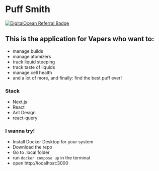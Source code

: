 # Puff Smith

[![DigitalOcean Referral Badge](https://web-platforms.sfo2.digitaloceanspaces.com/WWW/Badge%202.svg)](https://www.digitalocean.com/?refcode=4d6f69f77e31&utm_campaign=Referral_Invite&utm_medium=Referral_Program&utm_source=badge)

## This is the application for Vapers who want to:

- manage builds
- manage atomizers
- track liquid steeping
- track taste of liquids
- manage cell health
- and a lot of more, and finally: find the best puff ever!

### Stack

- Next.js
- React
- Ant Design
- react-query

### I wanna try!

- Install Docker Desktop for your system
- Download the repo
- Go to .local folder
- run `docker compose up` in the terminal
- open http://localhost:3000
